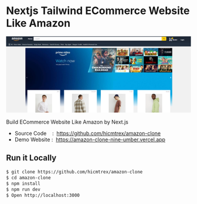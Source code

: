 # Nextjs Tailwind ECommerce Website Like Amazon

![next amazona](/public/im-1.png)

Build ECommerce Website Like Amazon by Next.js

- Source Code    :  https://github.com/hicmtrex/amazon-clone
- Demo Website :  https://amazon-clone-nine-umber.vercel.app

## Run it Locally

```
$ git clone https://github.com/hicmtrex/amazon-clone
$ cd amazon-clone
$ npm install
$ npm run dev
$ Open http://localhost:3000
```
